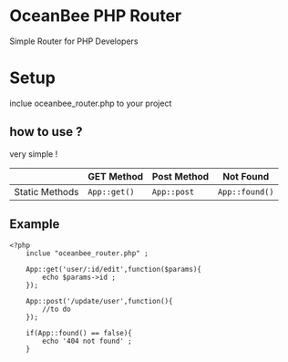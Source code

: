 # OceanBee PHP Router

Simple Router for PHP Developers


# Setup

inclue oceanbee_router.php to your project

## how to use ?

very simple !



|                |GET Method                          |Post Method              | Not Found          |
|----------------|-------------------------------|-----------------------------|-------|
|Static Methods |`App::get()`            |`App::post`             | `App::found()`

## Example

    <?php 
	    inclue "oceanbee_router.php" ;
		
		App::get('user/:id/edit',function($params){
			echo $params->id ;
		});
		
		App::post('/update/user',function(){
			//to do
		});
		
		if(App::found() == false){
			echo '404 not found' ;
		}


	
